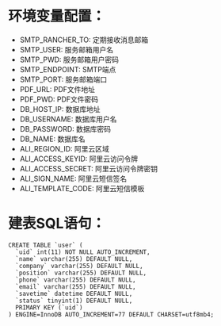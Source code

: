 # 环境变量配置：

- SMTP_RANCHER_TO: 定期接收消息邮箱
- SMTP_USER: 服务邮箱用户名
- SMTP_PWD: 服务邮箱用户密码
- SMTP_ENDPOINT: SMTP端点
- SMTP_PORT: 服务邮箱端口
- PDF_URL: PDF文件地址
- PDF_PWD: PDF文件密码
- DB_HOST_IP: 数据库地址
- DB_USERNAME: 数据库用户名
- DB_PASSWORD:  数据库密码
- DB_NAME: 数据库名
- ALI_REGION_ID: 阿里云区域
- ALI_ACCESS_KEYID: 阿里云访问令牌
- ALI_ACCESS_SECRET: 阿里云访问令牌密钥
- ALI_SIGN_NAME: 阿里云短信签名
- ALI_TEMPLATE_CODE: 阿里云短信模板

# 建表SQL语句：

```
CREATE TABLE `user` (
  `uid` int(11) NOT NULL AUTO_INCREMENT,
  `name` varchar(255) DEFAULT NULL,
  `company` varchar(255) DEFAULT NULL,
  `position` varchar(255) DEFAULT NULL,
  `phone` varchar(255) DEFAULT NULL,
  `email` varchar(255) DEFAULT NULL,
  `savetime` datetime DEFAULT NULL,
  `status` tinyint(1) DEFAULT NULL,
  PRIMARY KEY (`uid`)
) ENGINE=InnoDB AUTO_INCREMENT=77 DEFAULT CHARSET=utf8mb4;
```
